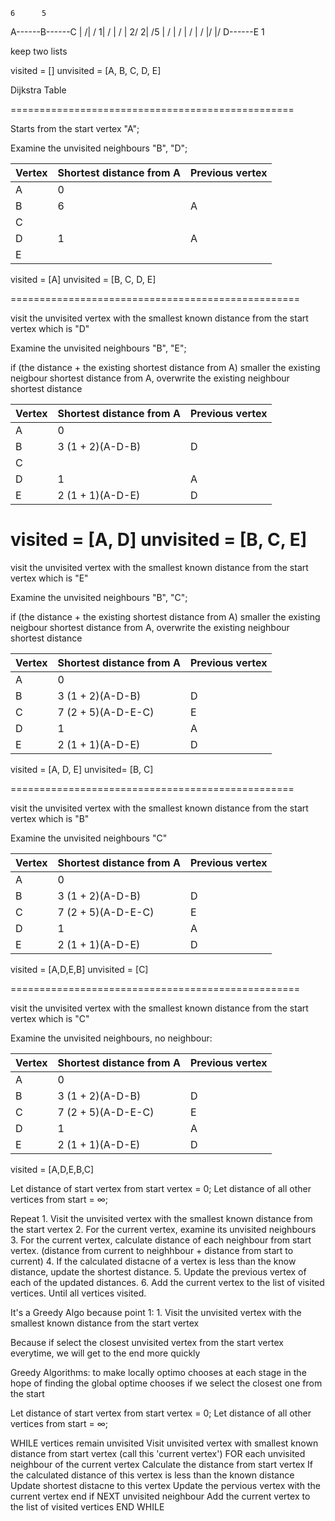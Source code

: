     6      5
 A------B------C
 |     /|     /
1|    / |    /
 |  2/ 2|   /5
 |  /   |  /
 | /    | /
 |/     |/
 D------E
    1

keep two lists

visited = []
unvisited = [A, B, C, D, E]

Dijkstra Table

=================================================

Starts from the start vertex "A";

Examine the unvisited neighbours "B", "D";

|Vertex|Shortest distance from A|Previous vertex|
|------|------------------------|---------------|
| A    |           0            |               |           
| B    |           6            |       A       |
| C    |                        |               |
| D    |           1            |       A       |
| E    |                        |               |

visited = [A]
unvisited = [B, C, D, E]

==================================================

visit the unvisited vertex with the smallest known distance from the start vertex 
which is "D"

Examine the unvisited neighbours "B", "E";

if (the distance + the existing shortest distance from A) smaller the existing neigbour shortest distance from A, overwrite the existing neighbour shortest distance 

|Vertex|Shortest distance from A|Previous vertex|
|------|------------------------|---------------|
| A    |           0            |               |           
| B    |     3 (1 + 2)(A-D-B)   |       D       |
| C    |                        |               |
| D    |           1            |       A       |
| E    |     2 (1 + 1)(A-D-E)   |       D       |

visited = [A, D]
unvisited = [B, C, E]
=================================================

visit the unvisited vertex with the smallest known distance from the start vertex 
which is "E"

Examine the unvisited neighbours "B", "C";

if (the distance + the existing shortest distance from A) smaller the existing neigbour shortest distance from A, overwrite the existing neighbour shortest distance 

|Vertex|Shortest distance from A|Previous vertex|
|------|------------------------|---------------|
| A    |           0            |               |           
| B    |     3 (1 + 2)(A-D-B)   |       D       |
| C    |     7 (2 + 5)(A-D-E-C) |       E       |
| D    |           1            |       A       |
| E    |     2 (1 + 1)(A-D-E)   |       D       |

visited = [A, D, E]
unvisited= [B, C]

=================================================

visit the unvisited vertex with the smallest known distance from the start vertex 
which is "B"

Examine the unvisited neighbours "C"

|Vertex|Shortest distance from A|Previous vertex|
|------|------------------------|---------------|
| A    |           0            |               |           
| B    |     3 (1 + 2)(A-D-B)   |       D       |
| C    |     7 (2 + 5)(A-D-E-C) |       E       |
| D    |           1            |       A       |
| E    |     2 (1 + 1)(A-D-E)   |       D       |

visited = [A,D,E,B]
unvisited = [C]

==================================================

visit the unvisited vertex with the smallest known distance from the start vertex 
which is "C"

Examine the unvisited neighbours, no neighbour:

|Vertex|Shortest distance from A|Previous vertex|
|------|------------------------|---------------|
| A    |           0            |               |           
| B    |     3 (1 + 2)(A-D-B)   |       D       |
| C    |     7 (2 + 5)(A-D-E-C) |       E       |
| D    |           1            |       A       |
| E    |     2 (1 + 1)(A-D-E)   |       D       |

visited = [A,D,E,B,C]

Let distance of start vertex from start vertex = 0;
Let distance of all other vertices from start = ∞;

Repeat
	1. Visit the unvisited vertex with the smallest known distance from the start vertex
	2. For the current vertex, examine its unvisited neighbours
	3. For the current vertex, calculate distance of each neighbour from start vertex. (distance from current to neighhbour + distance from start to current)
	4. If the calculated distacne of a vertex is less than the know distance, update the shortest distance.
	5. Update the previous vertex of each of the updated distances.
	6. Add the current vertex to the list of visited vertices.
Until all vertices visited.

It's a Greedy Algo because point 1:
	1. Visit the unvisited vertex with the smallest known distance from the start vertex

Because if select the closest unvisited vertex from the start vertex everytime, we will get to the end more quickly

Greedy Algorithms:
to make locally optimo chooses at each stage in the hope of finding the global optime chooses
if we select the closest one from the start 


Let distance of start vertex from start vertex = 0;
Let distance of all other vertices from start = ∞;

WHILE vertices remain unvisited
	Visit unvisited vertex with smallest known distance from start vertex (call this 'current vertex')
	FOR each unvisited neighbour of the current vertex
		Calculate the distance from start vertex
		If the calculated distance of this vertex is less than the known distance
			Update shortest distacne to this vertex
			Update the pervious vertex with the current vertex
		end if 
	NEXT unvisited neighbour
	Add the current vertex to the list of visited vertices
END WHILE






